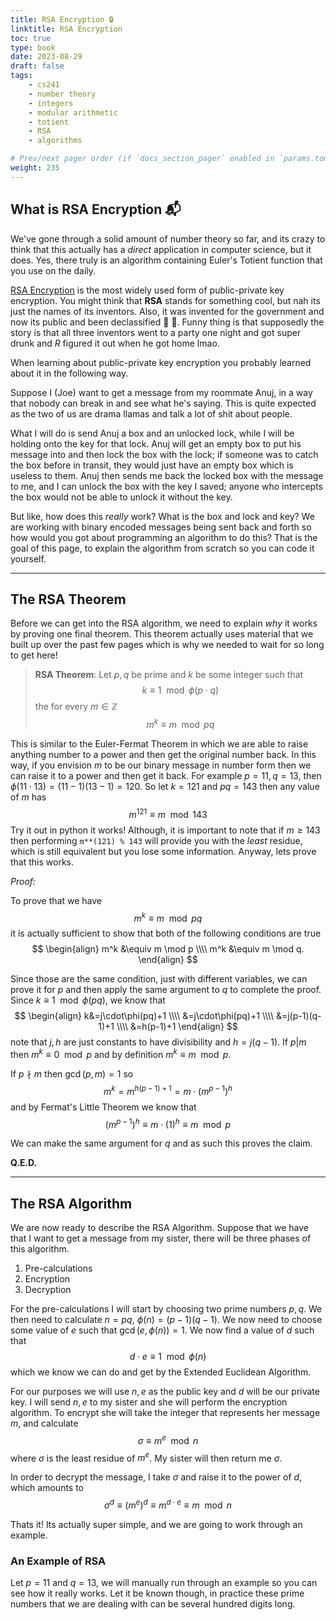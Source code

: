 ```yaml
---
title: RSA Encryption 🔒
linktitle: RSA Encryption
toc: true
type: book
date: 2023-08-29
draft: false
tags:
    - cs241
    - number theory
    - integers
    - modular arithmetic
    - totient
    - RSA
    - algorithms

# Prev/next pager order (if `docs_section_pager` enabled in `params.toml`)
weight: 235
---
```


## What is RSA Encryption 📬

We've gone through a solid amount of number theory so far, and its crazy to think that this actually has a *direct* application in computer science, but it does. Yes, there truly is an algorithm containing Euler's Totient function that you use on the daily.

[RSA Encryption](https://en.wikipedia.org/wiki/RSA_(cryptosystem)) is the most widely used form of public-private key encryption. You might think that **RSA** stands for something cool, but nah its just the names of its inventors. Also, it was invented for the government and now its public and been declassified 🗽 🦅. Funny thing is that supposedly the story is that all three inventors went to a party one night and got super drunk and *R* figured it out when he got home lmao.

When learning about public-private key encryption you probably learned about it in the following way.

Suppose I (Joe) want to get a message from my roommate Anuj, in a way that nobody can break in and see what he's saying. This is quite expected as the two of us are drama llamas and talk a lot of shit about people.

What I will do is send Anuj a box and an unlocked lock, while I will be holding onto the key for that lock. Anuj will get an empty box to put his message into and then lock the box with the lock; if someone was to catch the box before in transit, they would just have an empty box which is useless to them. Anuj then sends me back the locked box with the message to me, and I can unlock the box with the key I saved; anyone who intercepts the box would not be able to unlock it without the key.

But like, how does this *really* work? What is the box and lock and key? We are working with binary encoded messages being sent back and forth so how would you got about programming an algorithm to do this? That is the goal of this page, to explain the algorithm from scratch so you can code it yourself.

---

## The RSA Theorem

Before we can get into the RSA algorithm, we need to explain *why* it works by proving one final theorem. This theorem actually uses material that we built up over the past few pages which is why we needed to wait for so long to get here!

> **RSA Theorem**: Let $p,q$ be prime and $k$ be some integer such that
$$
k \equiv 1 \mod \phi(p\cdot q)
$$
the for every $m\in\mathbb{Z}$
$$
m^k\equiv m \mod pq
$$

This is similar to the Euler-Fermat Theorem in which we are able to raise anything number to a power and then get the original number back. In this way, if you envision $m$ to be our binary message in number form then we can raise it to a power and then get it back. For example $p=11,q=13$, then $\phi(11\cdot 13)=(11-1)(13-1)=120$. So let $k=121$ and $pq=143$ then any value of $m$ has
$$
m^{121}\equiv m\mod 143
$$
Try it out in python it works! Although, it is important to note that if $m \geq 143$ then performing `m**(121) % 143` will provide you with the *least* residue, which is still equivalent but you lose some information. Anyway, lets prove that this works.

*Proof:*

To prove that we have
$$
m^k \equiv m \mod pq
$$
it is actually sufficient to show that both of the following conditions are true
$$
\begin{align}
m^k &\equiv m \mod p \\\\
m^k &\equiv m \mod q.
\end{align}
$$

Since those are the same condition, just with different variables, we can prove it for $p$ and then apply the same argument to $q$ to complete the proof. Since $k\equiv 1\mod \phi(pq)$, we know that
$$
\begin{align}
k&=j\cdot\phi(pq)+1 \\\\
&=j\cdot\phi(pq)+1 \\\\
&=j(p-1)(q-1)+1 \\\\
&=h(p-1)+1
\end{align}
$$
note that $j,h$ are just constants to have divisibility and $h = j(q-1)$. If $p|m$ then $m^k\equiv 0\mod p$ and by definition $m^k\equiv m\mod p$.

If $p\nmid m$ then $\gcd(p,m)=1$ so
$$
m^k = m^{h(p-1)+1} = m\cdot \left(m^{p-1}\right)^h 
$$
and by Fermat's Little Theorem we know that
$$
\left(m^{p-1}\right)^h \equiv m\cdot (1)^h\equiv m\mod p
$$

We can make the same argument for $q$ and as such this proves the claim.

**Q.E.D.**

---

## The RSA Algorithm

We are now ready to describe the RSA Algorithm. Suppose that we have that I want to get a message from my sister, there will be three phases of this algorithm.

1. Pre-calculations
2. Encryption
3. Decryption

For the pre-calculations I will start by choosing two prime numbers $p,q$. We then need to calculate $n=pq$, $\phi(n)=(p-1)(q-1)$. We now need to choose some value of $e$ such that $\gcd(e,\phi(n))=1$. We now find a value of $d$ such that
$$
d\cdot e\equiv 1 \mod\phi(n)
$$
which we know we can do and get by the Extended Euclidean Algorithm.

For our purposes we will use $n,e$ as the public key and $d$ will be our private key. I will send $n,e$ to my sister and she will perform the encryption algorithm. To encrypt she will take the integer that represents her message $m$, and calculate
$$
\sigma \equiv m^e \mod n
$$
where $\sigma$ is the least residue of $m^e$. My sister will then return me $\sigma$.

In order to decrypt the message, I take $\sigma$ and raise it to the power of $d$, which amounts to
$$
\sigma^d\equiv \left(m^e\right)^d\equiv m^{d\cdot e}\equiv m \mod n
$$

Thats it! Its actually super simple, and we are going to work through an example.

### An Example of RSA

Let $p=11$ and $q=13$, we will manually run through an example so you can see how it really works. Let it be known though, in practice these prime numbers that we are dealing with can be several hundred digits long.